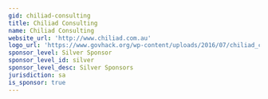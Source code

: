 ```yaml
---
gid: chiliad-consulting
title: Chiliad Consulting
name: Chiliad Consulting
website_url: 'http://www.chiliad.com.au'
logo_url: 'https://www.govhack.org/wp-content/uploads/2016/07/chiliad_consulting.png'
sponsor_level: Silver Sponsor
sponsor_level_id: silver
sponsor_level_desc: Silver Sponsors
jurisdiction: sa
is_sponsor: true
---
```

